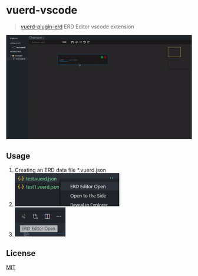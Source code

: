 # vuerd-vscode

> [vuerd-plugin-erd](https://github.com/vuerd/vuerd-plugin-erd) ERD Editor vscode extension

![vuerd](./img/vuerd.gif)

## Usage

1. Creating an ERD data file \*.vuerd.json
1. ![Image](./img/vuerd-vscode-1.png)
1. ![Image](./img/vuerd-vscode-2.png)

## License

[MIT](https://github.com/vuerd/vuerd-vscode/blob/master/LICENSE)
